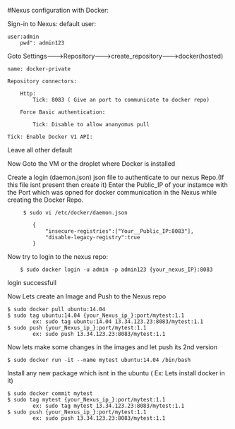 #Nexus configuration with Docker:

Sign-in to Nexus:
  	default user:
    
   	user:admin
		pwd": admin123

Goto Settings--->Repository--->create_repository--->docker(hosted)

	name: docker-private
	
	Repository connectors:

		Http:
			Tick: 8083 ( Give an port to communicate to docker repo)
	
		Force Basic authentication:
	  	
		  	Tick: Disable to allow ananyomus pull

	Tick: Enable Docker V1 API:


Leave all other default 


Now Goto the VM or the droplet where Docker is installed

Create a login (daemon.json) json file to authenticate to our nexus Repo.(If this file isnt present then create it)
	Enter the Public_IP of your instamce with the Port which was opned for docker communication in the Nexus while creating the Docker Repo.

         $ sudo vi /etc/docker/daemon.json

			{
 		  		"insecure-registries":["Your__Public_IP:8083"],
   		  		"disable-legacy-registry":true
			} 

Now try to login to the nexus repo:

		$ sudo docker login -u admin -p admin123 {your_nexus_IP}:8083	

  login successfull


Now Lets create an Image and Push to the Nexus repo

	$ sudo docker pull ubuntu:14.04
   	$ sudo tag ubuntu:14.04 {your_Nexus_ip_}:port/mytest:1.1
      		ex: sudo tag ubuntu:14.04 13.34.123.23:8083/mytest:1.1
   	$ sudo push {your_Nexus_ip_}:port/mytest:1.1
     		ex: sudo push 13.34.123.23:8083/mytest:1.1


Now lets make some changes in the images and let push its 2nd version

   	$ sudo docker run -it --name mytest ubuntu:14.04 /bin/bash 
Install any new package which isnt in the ubuntu ( Ex: Lets install docker in it)
 
 	$ sudo docker commit mytest
   	$ sudo tag mytest {your_Nexus_ip_}:port/mytest:1.1
      		ex: sudo tag mytest 13.34.123.23:8083/mytest:1.1
   	$ sudo push {your_Nexus_ip_}:port/mytest:1.1
      		ex: sudo push 13.34.123.23:8083/mytest:1.1

